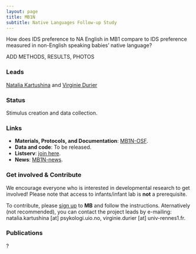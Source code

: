 ```yaml
---
layout: page
title: MB1N
subtitle: Native Languages Follow-up Study
---
```


<!--
To-do:
- add Contributors (header)
- news release?
- Short description of the study (justification, methods, results WITH images/plots)
  - model: https://manyprimates.github.io/pilot/
-->

<!-- Description (300-word?) intro + method + result -->
How does IDS preference to NA English in MB1 compare to IDS preference measured in non-English speaking babies’ native language?   

ADD METHODS, RESULTS, PHOTOS

### Leads

[Natalia Kartushina](https://www.sv.uio.no/psi/english/people/aca/natalkar/) and [Virginie Durier](https://ethos.univ-rennes1.fr/interlocuteurs/virginie-durier)

### Status

Stimulus creation and data collection.

### Links

* **Materials, Protocols, and Documentation**: [MB1N-OSF](https://osf.io/9j87t/).
* **Data and code**: To be released.
* **Listserv**: [join here](https://mailman.stanford.edu/mailman/listinfo/manybabies1).
* **News**: [MB1N-news]({{site.baseurl}}/tags/#MB1N).

### Get involved & Contribute

We encourage everyone who is interested in developmental research to get involved! Please note that access to infants/infant lab is **not** a prerequisite.  

To contribute, please [sign up]({{site.baseurl}}/sign_up_log_in/) to **MB** and follow the instructions. Aternatively (not recommended), you can contact the project leads by e-mailing: natalia.kartushina [at] psykologi.uio.no, virginie.durier [at] univ-rennes1.fr.

### Publications
?

<!-- Registration under embargo on OSF - Should be included?

ManyBabies1 Languages Follow-up Study
Soderstrom, M., Junge, C., Kartushina, N., Soley, G., Mayor, J., Durier, V., Barbu, S., Oceláková, Z., Chladkova, K., Smolík, F. (2019, December 19). [Preference for Infant-Directed Speech Across Languages in North American 6-9-month-old infants](https://osf.io/gwdc9/)

**News release**: See also the news releases by
-->
